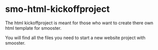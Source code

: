 smo-html-kickoffproject
=======================

The html kickoffproject is meant for those who want to create there own html template for smooster.

You will find all the files you need to start a new website project with smooster.



